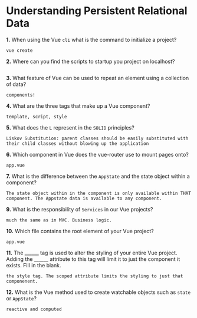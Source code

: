 # Understanding Persistent Relational Data

**1.** When using the Vue `cli` what is the command to initialize a project?
<!-- enter you answer in the space below -->
```
vue create 
```
**2.** Where can you find the scripts to startup you project on localhost?
<!-- enter you answer in the space below -->
```

```
**3.** What feature of Vue can be used to repeat an element using a collection of data?
<!-- enter you answer in the space below -->
```
components!
```
**4.** What are the three tags that make up a Vue component?
<!-- enter you answer in the space below -->
```
template, script, style
```
**5.** What does the `L` represent in the `SOLID` principles?
<!-- enter you answer in the space below -->
```
Liskov Substitution: parent classes should be easily substituted with their child classes without blowing up the application
```
**6.** Which component in Vue does the vue-router use to mount pages onto?
<!-- enter you answer in the space below -->
```
app.vue
```
**7.** What is the difference between the `AppState` and the state object within a component?
<!-- enter you answer in the space below -->
```
The state object within in the component is only available within THAT component. The Appstate data is available to any component.
```
**9.** What is the responsibility of `Services` in our Vue projects?
<!-- enter you answer in the space below -->
```
much the same as in MVC. Business logic.
```
**10.** Which file contains the root element of your Vue project?
<!-- enter you answer in the space below -->
```
app.vue
```
**11.** The ______ tag is used to alter the styling of your entire Vue project.  Adding the ______ attribute to this tag will limit it to just the component it exists.  Fill in the blank.
<!-- enter you answer in the space below -->
```
the style tag. The scoped attribute limits the styling to just that componenent.
```
**12.** What is the Vue method used to create watchable objects such as `state` or `AppState`?
<!-- enter you answer in the space below -->
```
reactive and computed
```